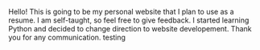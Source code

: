 Hello! This is going to be my personal website that I plan to use as a resume.
I am self-taught, so feel free to give feedback. I started learning Python and decided to change direction to 
website developement. Thank you for any communication. testing

